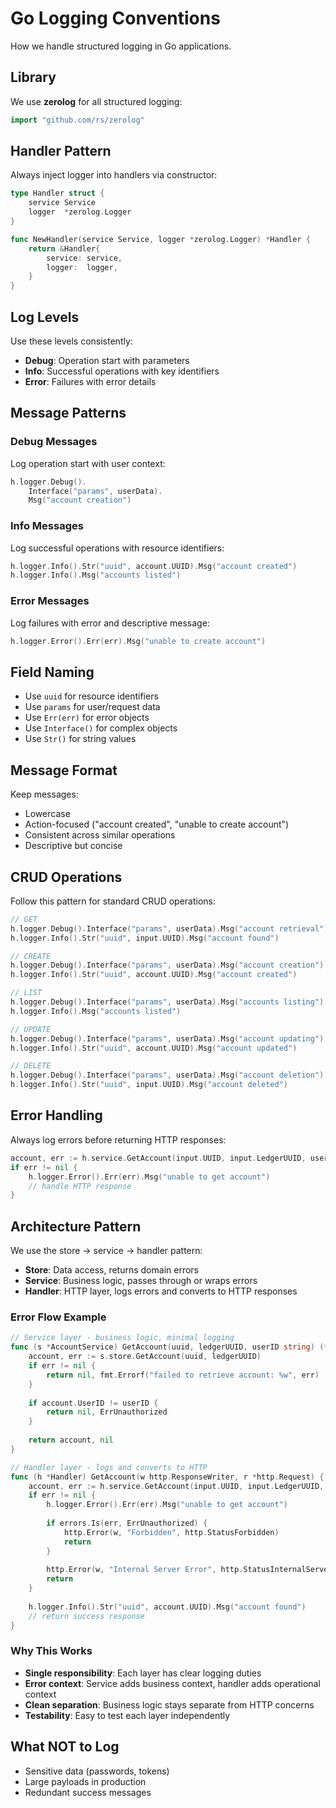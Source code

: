 # Go Logging Conventions

How we handle structured logging in Go applications.

## Library

We use **zerolog** for all structured logging:

```go
import "github.com/rs/zerolog"
```

## Handler Pattern

Always inject logger into handlers via constructor:

```go
type Handler struct {
    service Service
    logger  *zerolog.Logger
}

func NewHandler(service Service, logger *zerolog.Logger) *Handler {
    return &Handler{
        service: service,
        logger:  logger,
    }
}
```

## Log Levels

Use these levels consistently:

- **Debug**: Operation start with parameters
- **Info**: Successful operations with key identifiers
- **Error**: Failures with error details

## Message Patterns

### Debug Messages
Log operation start with user context:

```go
h.logger.Debug().
    Interface("params", userData).
    Msg("account creation")
```

### Info Messages
Log successful operations with resource identifiers:

```go
h.logger.Info().Str("uuid", account.UUID).Msg("account created")
h.logger.Info().Msg("accounts listed")
```

### Error Messages
Log failures with error and descriptive message:

```go
h.logger.Error().Err(err).Msg("unable to create account")
```

## Field Naming

- Use `uuid` for resource identifiers
- Use `params` for user/request data
- Use `Err(err)` for error objects
- Use `Interface()` for complex objects
- Use `Str()` for string values

## Message Format

Keep messages:
- Lowercase
- Action-focused ("account created", "unable to create account")
- Consistent across similar operations
- Descriptive but concise

## CRUD Operations

Follow this pattern for standard CRUD operations:

```go
// GET
h.logger.Debug().Interface("params", userData).Msg("account retrieval")
h.logger.Info().Str("uuid", input.UUID).Msg("account found")

// CREATE
h.logger.Debug().Interface("params", userData).Msg("account creation")
h.logger.Info().Str("uuid", account.UUID).Msg("account created")

// LIST
h.logger.Debug().Interface("params", userData).Msg("accounts listing")
h.logger.Info().Msg("accounts listed")

// UPDATE
h.logger.Debug().Interface("params", userData).Msg("account updating")
h.logger.Info().Str("uuid", account.UUID).Msg("account updated")

// DELETE
h.logger.Debug().Interface("params", userData).Msg("account deletion")
h.logger.Info().Str("uuid", input.UUID).Msg("account deleted")
```

## Error Handling

Always log errors before returning HTTP responses:

```go
account, err := h.service.GetAccount(input.UUID, input.LedgerUUID, userID)
if err != nil {
    h.logger.Error().Err(err).Msg("unable to get account")
    // handle HTTP response
}
```

## Architecture Pattern

We use the store -> service -> handler pattern:

- **Store**: Data access, returns domain errors
- **Service**: Business logic, passes through or wraps errors  
- **Handler**: HTTP layer, logs errors and converts to HTTP responses

### Error Flow Example

```go
// Service layer - business logic, minimal logging
func (s *AccountService) GetAccount(uuid, ledgerUUID, userID string) (*Account, error) {
    account, err := s.store.GetAccount(uuid, ledgerUUID)
    if err != nil {
        return nil, fmt.Errorf("failed to retrieve account: %w", err)
    }
    
    if account.UserID != userID {
        return nil, ErrUnauthorized
    }
    
    return account, nil
}

// Handler layer - logs and converts to HTTP
func (h *Handler) GetAccount(w http.ResponseWriter, r *http.Request) {
    account, err := h.service.GetAccount(input.UUID, input.LedgerUUID, userID)
    if err != nil {
        h.logger.Error().Err(err).Msg("unable to get account")
        
        if errors.Is(err, ErrUnauthorized) {
            http.Error(w, "Forbidden", http.StatusForbidden)
            return
        }
        
        http.Error(w, "Internal Server Error", http.StatusInternalServerError)
        return
    }
    
    h.logger.Info().Str("uuid", account.UUID).Msg("account found")
    // return success response
}
```

### Why This Works

- **Single responsibility**: Each layer has clear logging duties
- **Error context**: Service adds business context, handler adds operational context
- **Clean separation**: Business logic stays separate from HTTP concerns
- **Testability**: Easy to test each layer independently

## What NOT to Log

- Sensitive data (passwords, tokens)
- Large payloads in production
- Redundant success messages
